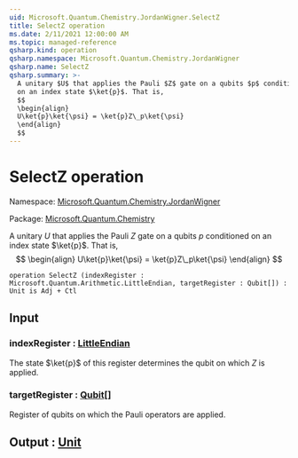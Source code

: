 ```yaml
---
uid: Microsoft.Quantum.Chemistry.JordanWigner.SelectZ
title: SelectZ operation
ms.date: 2/11/2021 12:00:00 AM
ms.topic: managed-reference
qsharp.kind: operation
qsharp.namespace: Microsoft.Quantum.Chemistry.JordanWigner
qsharp.name: SelectZ
qsharp.summary: >-
  A unitary $U$ that applies the Pauli $Z$ gate on a qubits $p$ conditioned
  on an index state $\ket{p}$. That is,
  $$
  \begin{align}
  U\ket{p}\ket{\psi} = \ket{p}Z\_p\ket{\psi}
  \end{align}
  $$
---
```


# SelectZ operation

Namespace: [Microsoft.Quantum.Chemistry.JordanWigner](xref:Microsoft.Quantum.Chemistry.JordanWigner)

Package: [Microsoft.Quantum.Chemistry](https://nuget.org/packages/Microsoft.Quantum.Chemistry)


A unitary $U$ that applies the Pauli $Z$ gate on a qubits $p$ conditionedon an index state $\ket{p}$. That is,$$\begin{align}U\ket{p}\ket{\psi} = \ket{p}Z\_p\ket{\psi}\end{align}$$

```qsharp
operation SelectZ (indexRegister : Microsoft.Quantum.Arithmetic.LittleEndian, targetRegister : Qubit[]) : Unit is Adj + Ctl
```


## Input

### indexRegister : [LittleEndian](xref:Microsoft.Quantum.Arithmetic.LittleEndian)

The state $\ket{p}$ of this register determines the qubit on which $Z$ is applied.


### targetRegister : [Qubit](xref:microsoft.quantum.lang-ref.qubit)[]

Register of qubits on which the Pauli operators are applied.



## Output : [Unit](xref:microsoft.quantum.lang-ref.unit)

